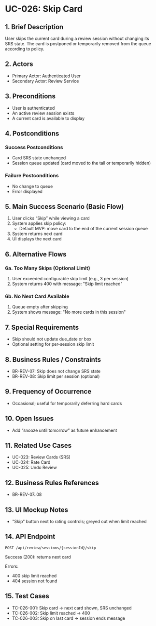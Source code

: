 # UC-026: Skip Card

## 1. Brief Description

User skips the current card during a review session without changing its SRS state. The card is postponed or temporarily removed from the queue according to policy.

## 2. Actors

- Primary Actor: Authenticated User
- Secondary Actor: Review Service

## 3. Preconditions

- User is authenticated
- An active review session exists
- A current card is available to display

## 4. Postconditions

### Success Postconditions

- Card SRS state unchanged
- Session queue updated (card moved to the tail or temporarily hidden)

### Failure Postconditions

- No change to queue
- Error displayed

## 5. Main Success Scenario (Basic Flow)

1. User clicks “Skip” while viewing a card
2. System applies skip policy:
   - Default MVP: move card to the end of the current session queue
3. System returns next card
4. UI displays the next card

## 6. Alternative Flows

### 6a. Too Many Skips (Optional Limit)

1. User exceeded configurable skip limit (e.g., 3 per session)
2. System returns 400 with message: "Skip limit reached"

### 6b. No Next Card Available

1. Queue empty after skipping
2. System shows message: "No more cards in this session"

## 7. Special Requirements

- Skip should not update due_date or box
- Optional setting for per-session skip limit

## 8. Business Rules / Constraints

- BR-REV-07: Skip does not change SRS state
- BR-REV-08: Skip limit per session (optional)

## 9. Frequency of Occurrence

- Occasional; useful for temporarily deferring hard cards

## 10. Open Issues

- Add “snooze until tomorrow” as future enhancement

## 11. Related Use Cases

- UC-023: Review Cards (SRS)
- UC-024: Rate Card
- UC-025: Undo Review

## 12. Business Rules References

- BR-REV-07..08

## 13. UI Mockup Notes

- "Skip" button next to rating controls; greyed out when limit reached

## 14. API Endpoint

```
POST /api/review/sessions/{sessionId}/skip
```

Success (200): returns next card

Errors:

- 400 skip limit reached
- 404 session not found

## 15. Test Cases

- TC-026-001: Skip card -> next card shown, SRS unchanged
- TC-026-002: Skip limit reached -> 400
- TC-026-003: Skip on last card -> session ends message
